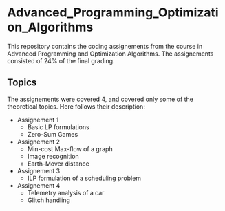 # Advanced_Programming_Optimization_Algorithms
This repository contains the coding assignements from the course in Advanced Programming and Optimization Algorithms. The assignements consisted of 24% of the final grading.
## Topics
The assignements were covered 4, and covered only some of the theoretical topics. Here follows their description:
- Assignement 1
    * Basic LP formulations
    * Zero-Sum Games
- Assignement 2
    * Min-cost Max-flow of a graph
    * Image recognition
    * Earth-Mover distance
- Assignement 3
    * ILP formulation of a scheduling problem
- Assignement 4
    * Telemetry analysis of a car
    * Glitch handling
